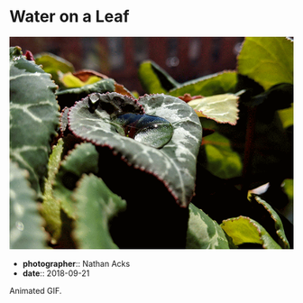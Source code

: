 # Water on a Leaf

![An animated GIF of a drop of water, caught in the middle of a Cyclamen leaf](assets/2018-09-21-water-on-a-leaf.webp)

* **photographer**:: Nathan Acks  
* **date**:: 2018-09-21

Animated GIF.
